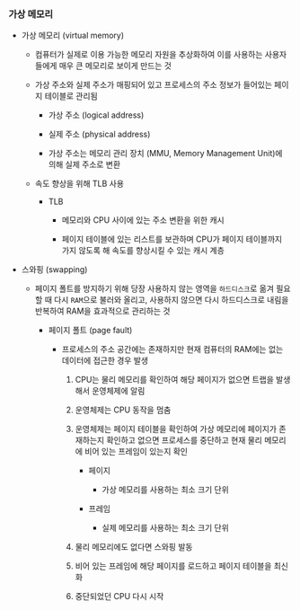### 가상 메모리

- 가상 메모리 (virtual memory)
  
  - 컴퓨터가 실제로 이용 가능한 메모리 자원을 추상화하여 이를 사용하는 사용자들에게 매우 큰 메모리로 보이게 만드는 것
  
  - 가상 주소와 실제 주소가 매핑되어 있고 프로세스의 주소 정보가 들어있는 페이지 테이블로 관리됨
    
    - 가상 주소 (logical address)
    
    - 실제 주소 (physical address)
    
    - 가상 주소는 메모리 관리 장치 (MMU, Memory Management Unit)에 의해 실제 주소로 변환
  
  - 속도 향상을 위해 TLB 사용
    
    - TLB
      
      - 메모리와 CPU 사이에 있는 주소 변환을 위한 캐시
      
      - 페이지 테이블에 있는 리스트를 보관하며 CPU가 페이지 테이블까지 가지 않도록 해 속도를 향상시킬 수 있는 캐시 계층

- 스와핑 (swapping)
  
  - 페이지 폴트를 방지하기 위해 당장 사용하지 않는 영역을 `하드디스크`로 옮겨 필요할 때 다시 `RAM`으로 불러와 올리고, 사용하지 않으면 다시 하드디스크로 내림을 반복하여 RAM을 효과적으로 관리하는 것
    
    - 페이지 폴트 (page fault)
      
      - 프로세스의 주소 공간에는 존재하지만 현재 컴퓨터의 RAM에는 없는 데이터에 접근한 경우 발생
        
        1. CPU는 물리 메모리를 확인하여 해당 페이지가 없으면 트랩을 발생해서 운영체제에 알림
        
        2. 운영체제는 CPU 동작을 멈춤
        
        3. 운영체제는 페이지 테이블을 확인하여 가상 메모리에 페이지가 존재하는지 확인하고 없으면 프로세스를 중단하고 현재 물리 메모리에 비어 있는 프레임이 있는지 확인
           
           - 페이지
             
             - 가상 메모리를 사용하는 최소 크기 단위
           
           - 프레임
             
             - 실제 메모리를 사용하는 최소 크기 단위
        
        4. 물리 메모리에도 없다면 스와핑 발동
        
        5. 비어 있는 프레임에 해당 페이지를 로드하고 페이지 테이블을 최신화
        
        6. 중단되었던 CPU 다시 시작
